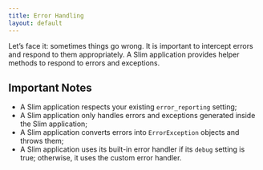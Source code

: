 ```yaml
---
title: Error Handling
layout: default
---
```


Let’s face it: sometimes things go wrong. It is important to intercept errors and respond to them appropriately. A
Slim application provides helper methods to respond to errors and exceptions.

## Important Notes

* A Slim application respects your existing `error_reporting` setting;
* A Slim application only handles errors and exceptions generated inside the Slim application;
* A Slim application converts errors into `ErrorException` objects and throws them;
* A Slim application uses its built-in error handler if its `debug` setting is true; otherwise, it uses the custom error handler.
